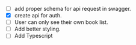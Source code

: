 - [ ] add proper schema for api request in swagger.
- [x] create api for auth.
- [ ] User can only see their own book list. 
- [ ] Add better styling.
- [ ] Add Typescript